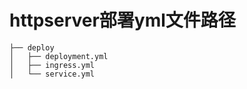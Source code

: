 # httpserver部署yml文件路径
```
├── deploy
│   ├── deployment.yml
│   ├── ingress.yml
│   └── service.yml
```